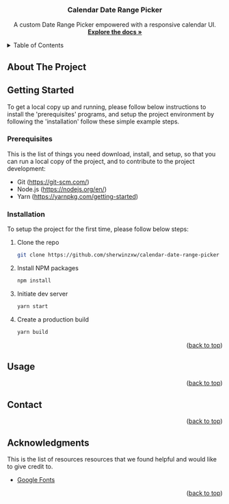<a name="readme-top"></a>

<!-- PROJECT LOGO -->
<br />
<div align="center">
  <h3 align="center">Calendar Date Range Picker</h3>

  <p align="center">
   A custom Date Range Picker empowered with a responsive calendar UI. 
    <br />
    <a href="https://github.com/NSWDAC/CCE-Qlik-Mashup"><strong>Explore the docs »</strong></a>
    <br />

  </p>
</div>

<!-- TABLE OF CONTENTS -->
<details>
  <summary>Table of Contents</summary>
  <ol>
    <li>
      <a href="#about-the-project">About The Project</a>
      <ul>
        <li><a href="#built-with">Built With</a></li>
      </ul>
    </li>
    <li>
      <a href="#getting-started">Getting Started</a>
      <ul>
        <li><a href="#prerequisites">Prerequisites</a></li>
        <li><a href="#installation">Installation</a></li>
      </ul>
    </li>
    <li><a href="#contact">Contact</a></li>
    <li><a href="#acknowledgments">Acknowledgments</a></li>
  </ol>
</details>

<!-- ABOUT THE PROJECT -->

## About The Project



      
<!--
<img src='https://github-production-user-asset-6210df.s3.amazonaws.com/12377619/264319189-f014c5a4-0687-4d09-b29c-45292db95f3c.png' style="border:1px solid #333;" />
<p align="right">(<a href="#readme-top">back to top</a>)</p>

### Built With

This section should list the major frameworks/libraries used to build the project.

- [![React][React.js]][React-url]
- [![NSW Design System][nsw-design-system]][nsw-design-system-url]

<p align="right">(<a href="#readme-top">back to top</a>)</p>

<!-- GETTING STARTED -->

## Getting Started

To get a local copy up and running, please follow below instructions to install the 'prerequisites' programs, and setup the project environment by following the 'installation' follow these simple example steps.

### Prerequisites

This is the list of things you need download, install, and setup, so that you can run a local copy of the project, and to contribute to the project development:

- Git (https://git-scm.com/)
- Node.js (https://nodejs.org/en/)
- Yarn (https://yarnpkg.com/getting-started)

### Installation

To setup the project for the first time, please follow below steps:

1. Clone the repo
   ```sh
   git clone https://github.com/sherwinzxw/calendar-date-range-picker
   ```
2. Install NPM packages
   ```sh
   npm install
   ```
3. Initiate dev server
   ```js
   yarn start
   ```
4. Create a production build
   ```js
   yarn build
   ```

<p align="right">(<a href="#readme-top">back to top</a>)</p>

<!-- USAGE EXAMPLES -->

## Usage

<p align="right">(<a href="#readme-top">back to top</a>)</p>

<!-- CONTACT -->

## Contact

<p align="right">(<a href="#readme-top">back to top</a>)</p>

<!-- ACKNOWLEDGMENTS -->

## Acknowledgments

This is the list of resources resources that we found helpful and would like to give credit to.

- [Google Fonts](https://fonts.google.com)

<p align="right">(<a href="#readme-top">back to top</a>)</p>

<!-- MARKDOWN LINKS & IMAGES -->
[React.js]: https://img.shields.io/badge/React-20232A?style=for-the-badge&logo=react&logoColor=61DAFB
[React-url]: https://reactjs.org/
[nsw-design-system]: https://img.shields.io/badge/CSS-NSW%20Design%20System-blue
[nsw-design-system-url]: https://digitalnsw.github.io/nsw-design-system/
